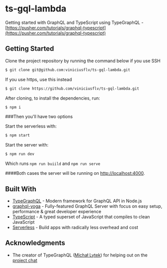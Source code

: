 # ts-gql-lambda

Getting started with GraphQL and TypeScript using TypeGraphQL - [https://pusher.com/tutorials/graphql-typescript](https://pusher.com/tutorials/graphql-typescript)

## Getting Started

Clone the project repository by running the command below if you use SSH

```bash
$ git clone git@github.com:viniciusflv/ts-gql-lambda.git
```

If you use https, use this instead

```bash
$ git clone https://github.com/viniciusflv/ts-gql-lambda.git
```

After cloning, to install the dependencies, run:

```bash
$ npm i
```

###Then you'll have two options

Start the serverless with:

```bash
$ npm start
```

Start the server with:

```bash
$ npm run dev
```

Which runs ``npm run buiild`` and ``npm run serve``

####Both cases the server will be running on [http://localhost:4000](http://localhost:4000).

## Built With

* [TypeGraphQL](https://19majkel94.github.io/type-graphql) - Modern framework for GraphQL API in Node.js
* [graphql-yoga](https://github.com/prisma/graphql-yoga) - Fully-featured GraphQL Server with focus on easy setup, performance & great developer experience
* [TypeScript](https://www.typescriptlang.org) - A typed superset of JavaScript that compiles to clean JavaScript
* [Serverless](https://serverless.com) - Build apps with radically less overhead and cost

## Acknowledgments

* The creator of TypeGraphQL ([Michał Lytek](https://github.com/19majkel94)) for helping out on the [project chat](https://gitter.im/type-graphql/Lobby)
